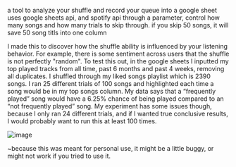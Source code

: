 a tool to analyze your shuffle and record your queue into a google sheet
uses google sheets api, and spotify api
 through a parameter, control  how many songs and how many trials to skip through. if you skip 50 songs, it will save 50 song titls into one column

I made this to discover how the shuffle ability is influenced by your listening behavior. For example, there is some sentiment across users that the shuffle is not perfectly "random". To test this out, in the google sheets I inputted my top played tracks from all time, past 6 months and past 4 weeks, removing all duplicates. I shuffled through my liked songs playlist which is 2390 songs. I ran 25 different trials of 100 songs and highlighted each time a song would be in my top songs column. My data says that a “frequently played” song would have a 6.25% chance of being played compared to an “not frequently played” song. My experiment has some issues though, because I only ran 24 different trials, and if I wanted true conclusive results, I would probably want to run this at least 100 times. 



![image](https://github.com/alanw10/spotify-shuffle/assets/53495995/9dd3a5f8-db29-45ed-bef4-ab954bb7ea74)



~because this was meant for personal use, it might be a little buggy, or might not work if you tried to use it.
